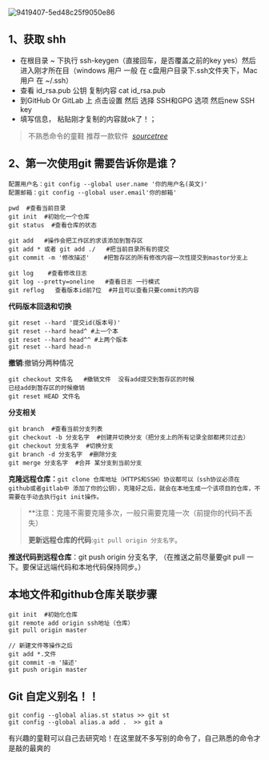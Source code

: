 ![9419407-5ed48c25f9050e86](https://user-images.githubusercontent.com/33691840/121772603-e4e3a300-cba8-11eb-842c-41bf27612b37.png)
## 1、获取 shh 
- 在根目录 ~ 下执行 ssh-keygen（直接回车，是否覆盖之前的key yes）然后进入刚才所在目（windows 用户 一般 在 c盘用户目录下.ssh文件夹下，Mac 用户 在 ~/.ssh）
- 查看 id_rsa.pub 公钥 复制内容 cat id_rsa.pub
- 到GitHub Or GitLab 上 点击设置 然后 选择 SSH和GPG 选项 然后new SSH key
- 填写信息， 粘贴刚才复制的内容就ok了！；
>  不熟悉命令的童鞋 推荐一款软件  [*sourcetree*](https://www.google.com/search?newwindow=1&safe=strict&q=sourcetree&spell=1&sa=X&ved=0ahUKEwj0xIL9gZHjAhWCZs0KHcPXBHkQkeECCCwoAA) 

## 2、第一次使用git 需要告诉你是谁？
```shell
配置用户名：git config --global user.name '你的用户名(英文)'
配置邮箱：git config --global user.email'你的邮箱'
```
```shell
pwd  #查看当前目录
git init  #初始化一个仓库
git status  #查看仓库的状态

git add   #操作会把工作区的求该添加到暂存区
git add * 或者 git add ./   #把当前目录所有的提交
git commit -m '修改描述'    #把暂存区的所有修改内容一次性提交到mastor分支上

git log    #查看修改日志
git log --pretty=oneline   #查看日志 一行模式
git reflog   查看版本id前7位  #并且可以查看只要commit的内容
```
**代码版本回退和切换**
```shell
git reset --hard '提交id(版本号)' 
​git reset --hard head^ #上一个本
git reset --hard head^^ #上两个版本
git reset --hard head-n
```
**撤销**:撤销分两种情况
```shell
git checkout 文件名   #撤销文件  没有add提交到暂存区的时候
​已经add到暂存区的时候撤销 
git reset HEAD 文件名
```
**分支相关**
```shell
git branch  #查看当前分支列表
git checkout -b 分支名字  #创建并切换分支（把分支上的所有记录全部都拷贝过去）
git checkout 分支名字  #切换分支
​git branch -d 分支名字  #删除分支
git merge 分支名字  #合并	某分支到当前分支	
```
**克隆远程仓库：**`git clone 仓库地址（HTTPS和SSH）协议都可以（ssh协议必须在github或者gitlab中 添加了你的公钥），克隆好之后，就会在本地生成一个该项目的仓库，不需要在手动去执行git init操作。 `

> **注意：克隆不需要克隆多次，一般只需要克隆一次（前提你的代码不丢失）
> 
> **更新远程仓库的代码**:`git pull origin 分支名字`。

**推送代码到远程仓库**：git push origin 分支名字, （在推送之前尽量要git pull 一下。要保证远端代码和本地代码保持同步。）

**本地文件和github仓库关联步骤**
---

```shell
git init  #初始化仓库
git remote add origin ssh地址（仓库）
git pull origin master

// 新建文件等操作之后
git add *.文件
git commit -m '描述'
git push origin master
```

## Git 自定义别名！！

```shell
git config --global alias.st status >> git st
git config --global alias.a add .  >> git a
```

有兴趣的童鞋可以自己去研究哈！在这里就不多写别的命令了，自己熟悉的命令才是敲的最爽的
